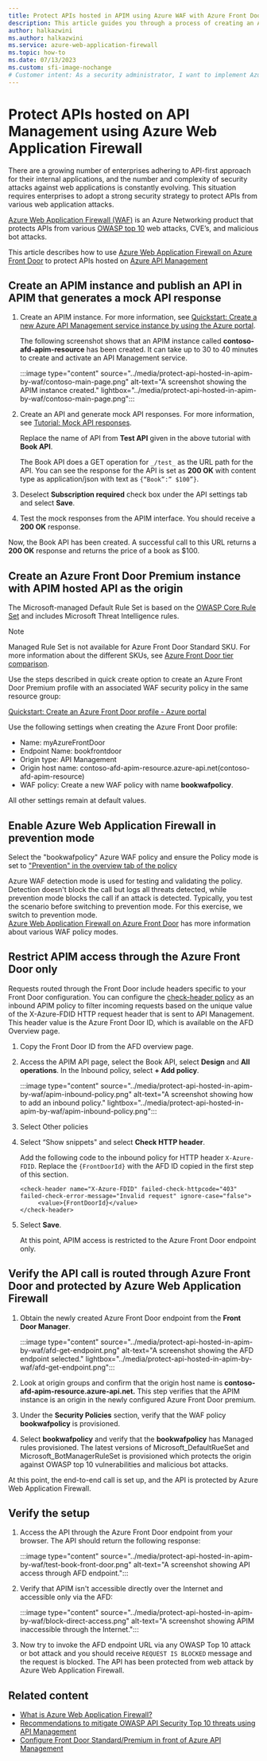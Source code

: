 ```yaml
---
title: Protect APIs hosted in APIM using Azure WAF with Azure Front Door
description: This article guides you through a process of creating an API in APIM and protects it from a web application attack using Azure Web Application Firewall integrated with Azure Front Door.
author: halkazwini
ms.author: halkazwini
ms.service: azure-web-application-firewall
ms.topic: how-to
ms.date: 07/13/2023
ms.custom: sfi-image-nochange
# Customer intent: As a security administrator, I want to implement Azure Web Application Firewall with Azure Front Door for API protection, so that I can safeguard our APIs from web application attacks while ensuring access is restricted and monitored.
---
```


# Protect APIs hosted on API Management using Azure Web Application Firewall 

There are a growing number of enterprises adhering to API-first approach for their internal applications, and the number and complexity of security attacks against web applications is constantly evolving. This situation requires enterprises to adopt a strong security strategy to protect APIs from various web application attacks.

[Azure Web Application Firewall (WAF)](../overview.md) is an Azure Networking product that protects APIs from various [OWASP top 10](https://owasp.org/www-project-top-ten/) web attacks, CVE’s, and malicious bot attacks.

This article describes how to use [Azure Web Application Firewall on Azure Front Door](afds-overview.md) to protect APIs hosted on [Azure API Management](../../api-management/api-management-key-concepts.md)

## Create an APIM instance and publish an API in APIM that generates a mock API response

1. Create an APIM instance. For more information, see [Quickstart: Create a new Azure API Management service instance by using the Azure portal](../../api-management/get-started-create-service-instance.md).

   The following screenshot shows that an APIM instance called **contoso-afd-apim-resource** has been created. It can take up to 30 to 40 minutes to create and activate an API Management service. 

   :::image type="content" source="../media/protect-api-hosted-in-apim-by-waf/contoso-main-page.png" alt-text="A screenshot showing the APIM instance created." lightbox="../media/protect-api-hosted-in-apim-by-waf/contoso-main-page.png":::


2. Create an API and generate mock API responses. For more information, see [Tutorial: Mock API responses](../../api-management/mock-api-responses.md#add-an-operation-to-the-test-api).

   Replace the name of API from **Test API** given in the above tutorial with **Book API**.

   The Book API does a GET operation for `_/test_` as the URL path for the API. You can see the response for the API is set as **200 OK** with content type as application/json with text as `{“Book”:” $100”}`.

3. Deselect **Subscription required** check box under the API settings tab and select **Save**.

4. Test the mock responses from the APIM interface. You should receive a **200 OK** response.

Now, the Book API has been created. A successful call to this URL returns a **200 OK** response and returns the price of a book as $100.


## Create an Azure Front Door Premium instance with APIM hosted API as the origin

The Microsoft-managed Default Rule Set is based on the [OWASP Core Rule Set](https://github.com/coreruleset/coreruleset//) and includes Microsoft Threat Intelligence rules.

> [!NOTE]
> Managed Rule Set is not available for Azure Front Door Standard SKU. For more information about the different SKUs, see [Azure Front Door tier comparison](../../frontdoor/standard-premium/tier-comparison.md#feature-comparison-between-tiers).


Use the steps described in quick create option to create an Azure Front Door Premium profile with an associated WAF security policy in the same resource group:

[Quickstart: Create an Azure Front Door profile - Azure portal](../../frontdoor/create-front-door-portal.md)

Use the following settings when creating the Azure Front Door profile:
- Name: myAzureFrontDoor
- Endpoint Name: bookfrontdoor
- Origin type: API Management
- Origin host name: contoso-afd-apim-resource.azure-api.net(contoso-afd-apim-resource)
- WAF policy: Create a new WAF policy with name **bookwafpolicy**.

All other settings remain at default values.

## Enable Azure Web Application Firewall in prevention mode

Select the "bookwafpolicy" Azure WAF policy  and ensure the Policy mode is set to 
["Prevention" in the overview tab of the policy](waf-front-door-create-portal.md#change-mode)

Azure WAF detection mode is used for testing and validating the policy. Detection doesn't block the call but logs all threats detected, while prevention mode blocks the call if an attack is detected. Typically, you test the scenario before switching to prevention mode. For this exercise, we switch to prevention mode.  
[Azure Web Application Firewall on Azure Front Door](afds-overview.md#waf-modes) has more information about various WAF policy modes.


## Restrict APIM access through the Azure Front Door only

Requests routed through the Front Door include headers specific to your Front Door configuration. You can configure the 
[check-header policy](../../api-management/api-management-policies.md#authentication-and-authorization) as an inbound APIM policy to filter incoming requests based on the unique value of the X-Azure-FDID HTTP request header that is sent to API Management. This header value is the Azure Front Door ID, which is available on the AFD Overview page.

 
1. Copy the Front Door ID from the AFD overview page.

2. Access the APIM API page, select the Book API, select **Design** and **All operations**.  In the Inbound policy, select **+ Add policy**.

   :::image type="content" source="../media/protect-api-hosted-in-apim-by-waf/apim-inbound-policy.png" alt-text="A screenshot showing how to add an inbound policy." lightbox="../media/protect-api-hosted-in-apim-by-waf/apim-inbound-policy.png":::

3. Select Other policies

4. Select “Show snippets" and select **Check HTTP header**.

   Add the following code to the inbound policy for HTTP header `X-Azure-FDID`. Replace the `{FrontDoorId}`  with the AFD ID copied in the first step of this section.

   ```
   <check-header name="X-Azure-FDID" failed-check-httpcode="403" failed-check-error-message="Invalid request" ignore-case="false">
        <value>{FrontDoorId}</value>
   </check-header>

   ```

5. Select **Save**.

   At this point, APIM access is restricted to the Azure Front Door endpoint only.

## Verify the API call is routed through Azure Front Door and protected by Azure Web Application Firewall

1. Obtain the newly created Azure Front Door endpoint from the **Front Door Manager**.

   :::image type="content" source="../media/protect-api-hosted-in-apim-by-waf/afd-get-endpoint.png" alt-text="A screenshot showing the AFD endpoint selected." lightbox="../media/protect-api-hosted-in-apim-by-waf/afd-get-endpoint.png":::

2. Look at origin groups and confirm that the origin host name is __contoso-afd-apim-resource.azure-api.net.__ This step verifies that the APIM instance is an origin in the newly configured Azure Front Door premium.

3. Under the **Security Policies** section, verify that the WAF policy **bookwafpolicy** is provisioned.

4. Select **bookwafpolicy** and verify that the **bookwafpolicy** has Managed rules provisioned. The latest versions of Microsoft_DefaultRueSet and Microsoft_BotManagerRuleSet is provisioned which protects the origin against OWASP top 10 vulnerabilities and malicious bot attacks.

At this point, the end-to-end call is set up, and the API is protected by Azure Web Application Firewall.

## Verify the setup

1. Access the API through the Azure Front Door endpoint from your browser. The API should return the following response:

   :::image type="content" source="../media/protect-api-hosted-in-apim-by-waf/test-book-front-door.png" alt-text="A screenshot showing API access through AFD endpoint.":::

2. Verify that APIM isn't accessible directly over the Internet and accessible only via the AFD:

   :::image type="content" source="../media/protect-api-hosted-in-apim-by-waf/block-direct-access.png" alt-text="A screenshot showing APIM inaccessible through the Internet.":::

3. Now try to invoke the AFD endpoint URL via any OWASP Top 10 attack or bot attack and you should receive `REQUEST IS BLOCKED` message and the request is blocked. The API has been protected from web attack by Azure Web Application Firewall.

## Related content

- [What is Azure Web Application Firewall?](../overview.md)
- [Recommendations to mitigate OWASP API Security Top 10 threats using API Management](../../api-management/mitigate-owasp-api-threats.md)
- [Configure Front Door Standard/Premium in front of Azure API Management](../../api-management/front-door-api-management.md)
